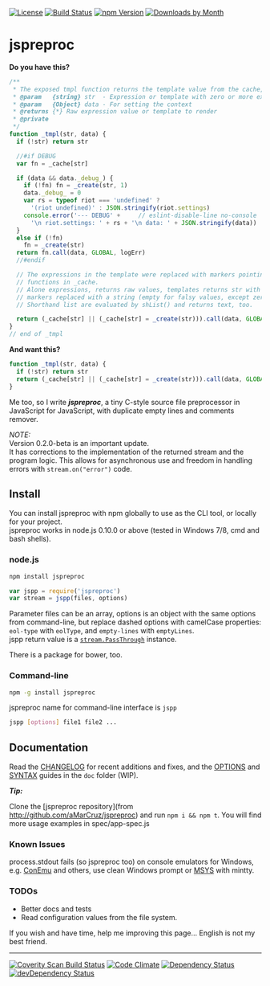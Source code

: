 [![License][license-image]][license-url]
[![Build Status][build-image]][build-url]
[![npm Version][npm-image]][npm-url]
[![Downloads by Month][npm-dm-image]][npm-url]

# jspreproc

**Do you have this?**

```js
/**
 * The exposed tmpl function returns the template value from the cache, render with data.
 * @param   {string} str  - Expression or template with zero or more expressions
 * @param   {Object} data - For setting the context
 * @returns {*} Raw expression value or template to render
 * @private
 */
function _tmpl(str, data) {
  if (!str) return str

  //#if DEBUG
  var fn = _cache[str]

  if (data && data._debug_) {
    if (!fn) fn = _create(str, 1)
    data._debug_ = 0
    var rs = typeof riot === 'undefined' ?
      '(riot undefined)' : JSON.stringify(riot.settings)
    console.error('--- DEBUG' +     // eslint-disable-line no-console
      '\n riot.settings: ' + rs + '\n data: ' + JSON.stringify(data))
  }
  else if (!fn)
    fn = _create(str)
  return fn.call(data, GLOBAL, logErr)
  //#endif

  // The expressions in the template were replaced with markers pointing to
  // functions in _cache.
  // Alone expressions, returns raw values, templates returns str with the
  // markers replaced with a string (empty for falsy values, except zero).
  // Shorthand list are evaluated by shList() and returns text, too.

  return (_cache[str] || (_cache[str] = _create(str))).call(data, GLOBAL, logErr)  // eslint-disable-line no-unreachable
}
// end of _tmpl
```

**And want this?**

```js
function _tmpl(str, data) {
  if (!str) return str
  return (_cache[str] || (_cache[str] = _create(str))).call(data, GLOBAL, logErr)
}
```

Me too, so I write _**jspreproc**_, a tiny C-style source file preprocessor in JavaScript for JavaScript, with duplicate empty lines and comments remover.

*NOTE:*  
Version 0.2.0-beta is an important update.  
It has corrections to the implementation of the returned stream and the program logic. This allows for asynchronous use and freedom in handling errors with `stream.on("error")` code.

## Install

You can install jspreproc with npm globally to use as the CLI tool, or locally for your project.  
jspreproc works in node.js 0.10.0 or above (tested in Windows 7/8, cmd and bash shells).

### node.js

```sh
npm install jspreproc
```
```js
var jspp = require('jspreproc')
var stream = jspp(files, options)
```

Parameter files can be an array, options is an object with the same options from command-line, but replace dashed options with camelCase properties: `eol-type` with `eolType`, and `empty-lines` with `emptyLines`.  
jspp return value is a [`stream.PassThrough`](https://nodejs.org/api/stream.html#stream_class_stream_passthrough) instance.

There is a package for bower, too.

### Command-line

```sh
npm -g install jspreproc
```
jspreproc name for command-line interface is `jspp`
```sh
jspp [options] file1 file2 ...
```

## Documentation

Read the [CHANGELOG](CHANGELOG.md) for recent additions and fixes, and the [OPTIONS](doc/OPTIONS.md) and [SYNTAX](doc/SYNTAX.md) guides in the `doc` folder (WIP).


**_Tip:_**

Clone the [jspreproc repository](from http://github.com/aMarCruz/jspreproc) and run `npm i && npm t`. You will find more usage examples in spec/app-spec.js

### Known Issues
process.stdout fails (so jspreproc too) on console emulators for Windows, e.g. [ConEmu](https://conemu.github.io/) and others, use clean Windows prompt or [MSYS](http://www.mingw.org/wiki/msys) with mintty.

### TODOs

- Better docs and tests
- Read configuration values from the file system.

If you wish and have time, help me improving this page... English is not my best friend.

---

[![Coverity Scan Build Status][coverity-image]][coverity-url]
[![Code Climate][climate-image]][climate-url]
[![Dependency Status][depend-image]][depend-url]
[![devDependency Status][devdep-image]][devdep-url]

[npm-image]:     https://badge.fury.io/js/jspreproc.svg
[npm-dm-image]:  https://img.shields.io/npm/dm/jspreproc.svg
[npm-url]:       https://www.npmjs.com/package/jspreproc
[build-image]:   https://travis-ci.org/aMarCruz/jspreproc.svg?branch=master
[build-url]:     https://travis-ci.org/aMarCruz/jspreproc
[climate-image]: https://codeclimate.com/github/aMarCruz/jspreproc/badges/gpa.svg
[climate-url]:   https://codeclimate.com/github/aMarCruz/jspreproc
[coverity-image]: https://img.shields.io/coverity/scan/6621.svg
[coverity-url]:   https://scan.coverity.com/projects/amarcruz-jspreproc 
[depend-image]:  https://david-dm.org/aMarCruz/jspreproc.svg
[depend-url]:    https://david-dm.org/aMarCruz/jspreproc
[devdep-image]:  https://david-dm.org/aMarCruz/jspreproc/dev-status.svg
[devdep-url]:    https://david-dm.org/aMarCruz/jspreproc#info=devDependencies
[license-image]: https://img.shields.io/npm/l/express.svg?style=flat-square
[license-url]:   https://github.com/aMarCruz/jspreproc/blob/master/LICENSE
